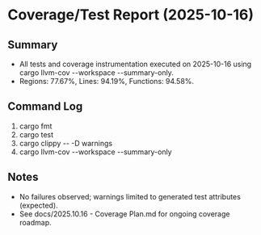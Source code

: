 ﻿# Coverage/Test Report (2025-10-16)

## Summary
- All tests and coverage instrumentation executed on 2025-10-16 using cargo llvm-cov --workspace --summary-only.
- Regions: 77.67%, Lines: 94.19%, Functions: 94.58%.

## Command Log
1. cargo fmt
2. cargo test
3. cargo clippy -- -D warnings
4. cargo llvm-cov --workspace --summary-only

## Notes
- No failures observed; warnings limited to generated test attributes (expected).
- See docs/2025.10.16 - Coverage Plan.md for ongoing coverage roadmap.

